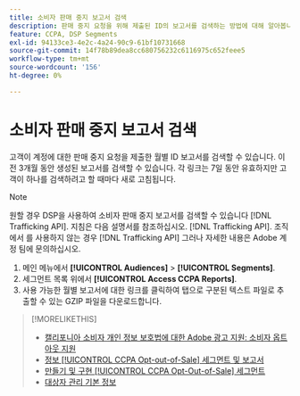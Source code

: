 ```yaml
---
title: 소비자 판매 중지 보고서 검색
description: 판매 중지 요청을 위해 제출된 ID의 보고서를 검색하는 방법에 대해 알아봅니다.
feature: CCPA, DSP Segments
exl-id: 94133ce3-4e2c-4a24-90c9-61bf10731668
source-git-commit: 14f78b89dea8cc680756232c6116975c652feee5
workflow-type: tm+mt
source-wordcount: '156'
ht-degree: 0%

---
```


# 소비자 판매 중지 보고서 검색

고객이 계정에 대한 판매 중지 요청을 제출한 월별 ID 보고서를 검색할 수 있습니다. 이전 3개월 동안 생성된 보고서를 검색할 수 있습니다. 각 링크는 7일 동안 유효하지만 고객이 하나를 검색하려고 할 때마다 새로 고침됩니다.

>[!NOTE]
>
>원할 경우 DSP을 사용하여 소비자 판매 중지 보고서를 검색할 수 있습니다 [!DNL Trafficking API]. 지침은 다음 설명서를 참조하십시오. [!DNL Trafficking API]. 조직에서 를 사용하지 않는 경우 [!DNL Trafficking API] 그러나 자세한 내용은 Adobe 계정 팀에 문의하십시오.

1. 메인 메뉴에서 **[!UICONTROL Audiences]** > **[!UICONTROL Segments]**.
1. 세그먼트 목록 위에서 **[!UICONTROL Access CCPA Reports]**.
1. 사용 가능한 월별 보고서에 대한 링크를 클릭하여 탭으로 구분된 텍스트 파일로 추출할 수 있는 GZIP 파일을 다운로드합니다.

>[!MORELIKETHIS]
>
>* [캘리포니아 소비자 개인 정보 보호법에 대한 Adobe 광고 지원: 소비자 옵트아웃 지원](/help/privacy/ccpa/ccpa-opt-out-of-sale.md)
>* [정보 [!UICONTROL CCPA Opt-out-of-Sale] 세그먼트 및 보고서](ccpa-opt-out-about.md)
>* [만들기 및 구현 [!UICONTROL CCPA Opt-Out-of-Sale] 세그먼트](ccpa-opt-out-segment-create.md)
>* [대상자 관리 기본 정보](audience-about.md)

